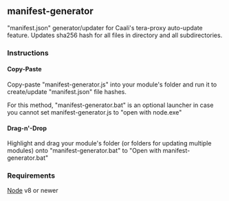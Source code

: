 ## manifest-generator
"manifest.json" generator/updater for Caali's tera-proxy auto-update feature. Updates sha256 hash for all files in directory and all subdirectories.
### Instructions
#### Copy-Paste
Copy-paste "manifest-generator.js" into your module's folder and run it to create/update "manifest.json" file hashes.

For this method, "manifest-generator.bat" is an optional launcher in case you cannot set manifest-generator.js to "open with node.exe"
#### Drag-n'-Drop
Highlight and drag your module's folder (or folders for updating multiple modules) onto "manifest-generator.bat" to "Open with manifest-generator.bat"
### Requirements
[Node](https://nodejs.org) v8 or newer
